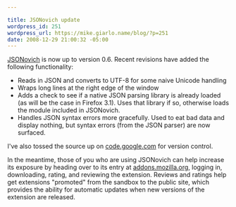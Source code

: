 ```yaml
---

title: JSONovich update
wordpress_id: 251
wordpress_url: https://mike.giarlo.name/blog/?p=251
date: 2008-12-29 21:00:32 -05:00
---
```

<a href="/blog/json-in-firefox">JSONovich</a> is now up to version 0.6.  Recent revisions have added the following functionality:
<ul>
  <li>Reads in JSON and converts to UTF-8 for some naive Unicode handling</li>
  <li>Wraps long lines at the right edge of the window</li>
  <li>Adds a check to see if a native JSON parsing library is already loaded (as will be the case in Firefox 3.1). Uses that library if so, otherwise loads the module included in JSONovich.</li>
  <li>Handles JSON syntax errors more gracefully. Used to eat bad data and display nothing, but syntax errors (from the JSON parser) are now surfaced.</li>
</ul>
I've also tossed the source up on <a href="http://code.google.com/p/jsonovich/" target="_blank">code.google.com</a> for version control.

In the meantime, those of you who are using JSONovich can help increase its exposure by heading over to its entry at <a href="https://addons.mozilla.org/en-US/firefox/addon/10122" target="_blank">addons.mozilla.org</a>, logging in, downloading, rating, and reviewing the extension.  Reviews and ratings help get extensions "promoted" from the sandbox to the public site, which provides the ability for automatic updates when new versions of the extension are released.
